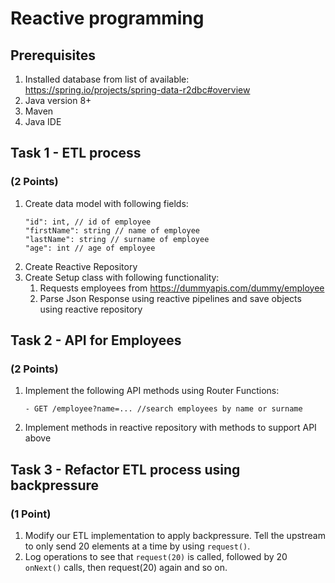 # Reactive programming

## Prerequisites
1.	Installed database from list of available: https://spring.io/projects/spring-data-r2dbc#overview
2.	Java version 8+
3.	Maven
4.	Java IDE

## Task 1 - ETL process 
### (2 Points)
1. Create data model with following fields:
   ```
   "id": int, // id of employee
   "firstName": string // name of employee
   "lastName": string // surname of employee
   "age": int // age of employee
   ```
2. Create Reactive Repository
3. Create Setup class with following functionality:
    1. Requests employees from https://dummyapis.com/dummy/employee
    2. Parse Json Response using reactive pipelines and save objects using reactive repository
      
## Task 2 - API for Employees 
### (2 Points)
1. Implement the following API methods using Router Functions:
   ```
   - GET /employee?name=... //search employees by name or surname
   ```
2. Implement methods in reactive repository with methods to support API above
      
## Task 3 - Refactor ETL process using backpressure 
### (1 Point)
1. Modify our ETL implementation to apply backpressure. Tell the upstream to only send 20 elements at a time by using `request()`.
2. Log operations to see that `request(20)` is called, followed by 20 `onNext()` calls, then request(20) again and so on.
